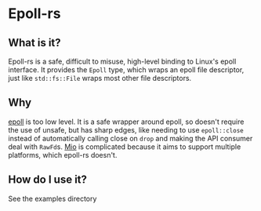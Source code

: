 # Epoll-rs

## What is it?

Epoll-rs is a safe, difficult to misuse, high-level binding to Linux's epoll interface. It provides the `Epoll` type, which wraps an epoll file descriptor, just like `std::fs::File` wraps most other file descriptors.

## Why

[epoll](https://github.com/nathansizemore/epoll) is too low level. It is a safe wrapper around epoll, so doesn't require the use of unsafe, but has sharp edges, like needing to use `epoll::close` instead of automatically calling close on `drop` and making the API consumer deal with `RawFd`s.
[Mio](https://github.com/tokio-rs/mio) is complicated because it aims to support multiple platforms, which epoll-rs doesn't.

## How do I use it?

See the examples directory